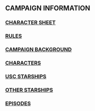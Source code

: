 ## CAMPAIGN INFORMATION

### [CHARACTER SHEET](http://factiness.com/campaign/USC-CharacterSheet.pdf)
### [RULES](http://factiness.com/campaign/rules2.htm)
### [CAMPAIGN BACKGROUND](http://factiness.com/campaign/campaignBackground2.htm)
### [CHARACTERS](http://factiness.com/campaign/characters2.htm)
### [USC STARSHIPS](http://factiness.com/campaign/uscships2.htm)
### [OTHER STARSHIPS](http://factiness.com/campaign/ships2.htm)
### [EPISODES](http://factiness.com/campaign/episodes2.htm)
